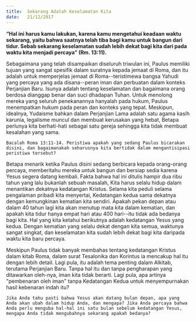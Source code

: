 ```yaml
---
title:  Sekarang Adalah Keselamatan Kita
date:   21/12/2017
---
```


**“Hal ini harus kamu lakukan, karena kamu mengetahui keadaan waktu sekarang, yaitu bahwa saatnya telah tiba bagi kamu untuk bangun dari tidur. Sebab sekarang keselamatan sudah lebih dekat bagi kita dari pada waktu kita menjadi percaya” (Rm. 13:11).**

Sebagaimana yang telah disampaikan diseluruh triwulan ini, Paulus memiliki tujuan yang sangat spesifik dalam suratnya kepada jemaat di Roma, dan itu adalah untuk memperjelas jemaat di Roma--teristimewa bangsa Yahudi yang percaya yang ada disana--peran iman dan perbuatan dalam konteks Perjanjian Baru. Isunya adalah tentang keselamatan dan bagaimana orang berdosa dianggap benar dan suci dhadapan Tuhan. Untuk menolong mereka yang seluruh penekanannya hanyalah pada hukum, Paulus menempatkan hukum pada peran dan konteks yang tepat. Meskipun, idealnya, Yudaisme bahkan dalam Perjanjian Lama adalah satu agama kasih karunia, legalisme muncul dan membuat kerusakan yang hebat, Betapa perlunya kita berhati-hati sebagai satu gereja sehingga kita tidak membuat kesalahan yang sama.

`Bacalah Roma 13:11-14. Peristiwa apakah yang sedang Paulus bicarakan disini, dan bagaimanakah seharusnya kita bertidak dalam mengantisipasi peristiwa tersebut?`

Betapa menarik ketika Paulus disini sedang berbicara kepada orang-orang percaya, memberitahu mereka untuk bangun dan bersiap sedia karena Yesus segera datang kembali. Fakta bahwa hal ini ditulis hampir dua ribu tahun yang lalu bukanlah sebuah masalah, Kita harus selalu hidup dalam menantikan dekatnya kedatangan Kristus. Selama kita peduli  selama pengalaman pribadi kita menyertai, Kedatangan kedua sama dekatnya dengan kemungkinan kematian kita sendiri. Apakah pekan depan atau dalam 40 tahun lagi kita akan menutup mata kita dalam kematian, dan apakah kita tidur hanya empat hari atau 400 hari--itu tidak ada bedanya bagi kita. Hal yang kita ketahui berikutnya adalah kedatangan Yesus yang kedua. Dengan kematian yang selalu dekat dengan kita semua, waktunya sangat singkat, dan keselamatan kita sudah lebih dekat bagi kita daripada waktu kita baru percaya.

Meskipun Paulus tidak banyak membahas tentang kedatangan Kristus dalam kitab Roma, dalam surat Tesalonika dan Korintus ia mencakup hal itu dengan lebih detail. Lagi pula, itu adalah tema penting dalam Alkitab, terutama Perjanjian Baru. Tanpa hal itu dan tanpa pengharapan yang ditawarkan oleh-nya, iman kita tidak berarti. Lagi pula, apa artinya "pembenaran oleh iman" tanpa Kedatangan Kedua untuk menyempurnakan hasil kebenaran indah itu?

`Jika Anda tahu pasti bahwa Yesus akan datang bulan depan, apa yang Anda akan ubah dalam hidup Anda, dan mengapa? Jika Anda percaya bahwa Anda perlu menguba hal-hal ini satu bulan sebelum kedatangan Yesus, mengapa Anda tidak mengubahnya sekarang apakah bedanya?`